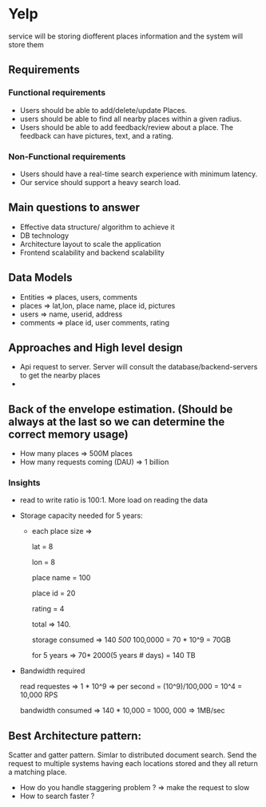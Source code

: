 # Yelp

service will be storing diofferent places information and the system will store them

## Requirements

### Functional requirements

* Users should be able to add/delete/update Places.
* users should be able to find all nearby places within a given radius.
* Users should be able to add feedback/review about a place. The feedback can have pictures, text, and a rating.

### Non-Functional requirements

* Users should have a real-time search experience with minimum latency.
* Our service should support a heavy search load. 

## Main questions to answer

* Effective data structure/ algorithm to achieve it
* DB technology
* Architecture layout to scale the application
* Frontend scalability and backend scalability

## Data Models

* Entities =&gt; places, users, comments
* places =&gt; lat,lon, place name, place id, pictures
* users =&gt; name, userid, address
* comments =&gt; place id, user comments, rating

## Approaches and High level design

* Api request to server. Server will consult the database/backend-servers to get the nearby places
* 
## Back of the envelope estimation. \(Should be always at the last so we can determine the correct memory usage\)

* How many places =&gt; 500M places
* How many requests coming \(DAU\) =&gt; 1 billion

### Insights

* read to write ratio is 100:1.  More load on reading the data
* Storage capacity needed for 5 years:
  * each place size =&gt; 

    lat = 8

    lon = 8

    place name = 100

    place id = 20

    rating = 4

    total =&gt; 140. 

    storage consumed =&gt; 140  _500_  100,0000 = 70 \* 10^9 = 70GB

    for 5 years =&gt; 70\* 2000\(5 years \# days\) = 140 TB  
* Bandwidth required

  read requestes =&gt; 1 \* 10^9 =&gt; per second = \(10^9\)/100,000 = 10^4 = 10,000 RPS

  bandwidth consumed =&gt; 140 \* 10,000 = 1000, 000 =&gt; 1MB/sec

## Best Architecture pattern:

Scatter and gatter pattern. Simlar to distributed document search. Send the request to multiple systems having each locations stored and they all return a matching place.

* How do you handle staggering problem ? =&gt; make the request to slow 
* How to search faster ?

